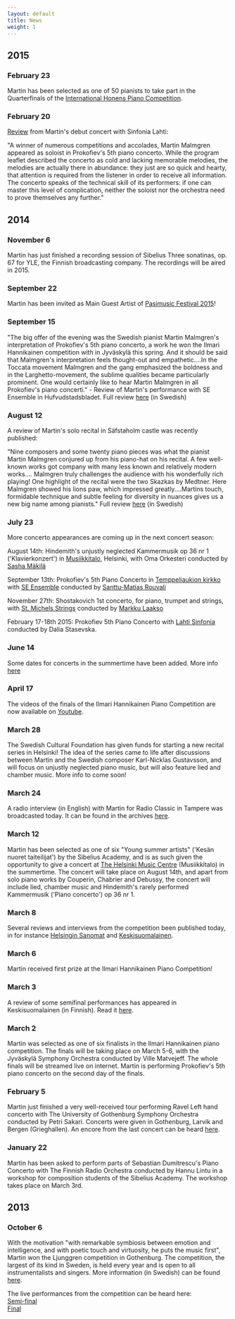 ```yaml
---
layout: default
title: News
weight: 1
---
```

<div id="fb-root"></div>
<script>(function(d, s, id) {
  var js, fjs = d.getElementsByTagName(s)[0];
  if (d.getElementById(id)) return;
  js = d.createElement(s); js.id = id;
  js.src = "//connect.facebook.net/en_GB/sdk.js#xfbml=1&version=v2.0";
  fjs.parentNode.insertBefore(js, fjs);
}(document, 'script', 'facebook-jssdk'));</script>
<meta name="google-site-verification" content="U8Cg9C4-xnlxot1UllPV4pvlrIiFNBaPF0tKnfgm5SY" />
<meta name="subject" content="Pianist Martin Malmgren">
<meta name="description" content="Pianist Martin Malmgren frequently performs solo recitals, with orchestras, collaborates with singers and instrumentalists, works with composers and surprises his audiences performing unjustly neglected works far outside of the standard repertoire."/>
<meta name="keywords" content="Martin Malmgren, piano, pianist, classical music, Prokofiev, Ravel, Bach, Chopin, Szymanowski"/>
<head> <title>Martin Malmgren, pianist </title> <meta name="description" content="Martin Malmgren is a pianist based in Finland. He frequently performs solo recitals, collaborates with singers and instrumentalists, works with composers and surprises his audiences performing unjustly neglected works far outside of the standard repertoire."> <meta http-equiv="content-type" content="text/html;charset=UTF-8"> 

<script>   (function(i,s,o,g,r,a,m){i['GoogleAnalyticsObject']=r;i[r]=i[r]||function(){   (i[r].q=i[r].q||[]).push(arguments)},i[r].l=1*new Date();a=s.createElement(o),   m=s.getElementsByTagName(o)[0];a.async=1;a.src=g;m.parentNode.insertBefore(a,m)   })(window,document,'script','//www.google-analytics.com/analytics.js','ga');    ga('create', 'UA-50478537-1', 'auto');   ga('send', 'pageview');  </script>

</head>

   <div class="fb-follow" data-href="https://www.facebook.com/pianistmartinmalmgren" data-colorscheme="light" data-layout="standard" data-show-faces="true"></div>  
     
## 2015  

  
### February 23  

Martin has been selected as one of 50 pianists to take part in the Quarterfinals of the [International Honens Piano Competition](http://www.honens.com/Competition/2015-Honens-Piano-Competition/Quarterfinalists.aspx).
  
### February 20  
  
[Review](https://www.facebook.com/pianistmartinmalmgren/photos/pb.541862229249229.-2207520000.1424864830./604602209641897/?type=1&theater) from Martin's debut concert with Sinfonia Lahti:  
    
"A winner of numerous competitions and accolades, Martin Malmgren appeared as soloist in Prokofiev's 5th piano concerto. While the program leaflet described the concerto as cold and lacking memorable melodies, the melodies are actually there in abundance: they just are so quick and hearty, that attention is required from the listener in order to receive all information. The concerto speaks of the technical skill of its performers: if one can master this level of complication, neither the soloist nor the orchestra need to prove themselves any further."

## 2014   

  
### November 6  
  
Martin has just finished a recording session of Sibelius Three sonatinas, op. 67 for YLE, the Finnish broadcasting company. The recordings will be aired in 2015.  

### September 22   

Martin has been invited as Main Guest Artist of [Pasimusic Festival 2015](http://www.pasimusic.com/)!

### September 15   

"The big offer of the evening was the Swedish pianist Martin Malmgren's interpretation of Prokofiev's 5th piano concerto, a work he won the Ilmari Hannikainen competition with in Jyväskylä this spring. And it should be said that Malmgren's interpretation feels thought-out and empathetic....In the Toccata movement Malmgren and the gang emphasized the boldness and in the Larghetto-movement, the sublime qualities became particularly prominent. One would certainly like to hear Martin Malmgren in all Prokofiev's piano concerti." - Review of Martin's performance with SE Ensemble in Hufvudstadsbladet. Full review [here](http://t.co/biaD6S1Ckz) (in Swedish)


### August 12   

A review of Martin's solo recital in Säfstaholm castle was recently published: 
   
"Nine composers and some twenty piano pieces was what the pianist Martin Malmgren conjured up from his piano-hat on his recital. A few well-known works got company with many less known and relatively modern works....  Malmgren truly challenges the audience with his wonderfully rich playing! One highlight of the recital were the two Skazkas by Medtner. Here Malmgren showed his lions paw, which impressed greatly....Martins touch, formidable technique and subtle feeling for diversity in nuances gives us a new big name among pianists." Full review [here](http://news100.se/news/malmgren-utmanade-publiken-4714152) (in Swedish)

### July 23    

More concerto appearances are coming up in the next concert season:   
   
   August 14th: Hindemith's unjustly neglected Kammermusik op 36 nr 1 ('Klavierkonzert') in [Musiikkitalo](www.musiikkitalo.fi), Helsinki, with Oma Orkesteri conducted by [Sasha Mäkilä](www.sashamakila.com)  
   
   
      
   September 13th: Prokofiev's 5th Piano Concerto in [Temppeliaukion kirkko](http://www.helsinginkirkot.fi/fi/kirkot/temppeliaukion-kirkko) with [SE Ensemble](http://seensemble.fi/) conducted by [Santtu-Matias Rouvali](http://www.harrisonparrott.com/artist/profile/santtu-matias-rouvali)  
   
   
      
   November 27th: Shostakovich 1st concerto, for piano, trumpet and strings, with [St. Michels Strings](http://www.mikkelinkaupunginorkesteri.fi/) conducted by [Markku Laakso](http://www.markkulaakso.net/)  
   
   
      
   February 17-18th 2015: Prokofiev 5th Piano Concerto with [Lahti Sinfonia](http://www.sinfonialahti.fi/) conducted by Dalia Stasevska. <br>
      

### June 14

Some dates for concerts in the summertime have been added. More info [here](http://www.martinmalmgren.com/2014.html)


### April 17

The videos of the finals of the Ilmari Hannikainen Piano Competition are now available on [Youtube](https://www.youtube.com/watch?feature=player_detailpage&v=c0qCaorCrT0#t=1595).
 
### March 28

The Swedish Cultural Foundation has given funds for starting a new recital series in Helsinki! The idea of the series came to life after discussions between Martin and the Swedish composer Karl-Nicklas Gustavsson, and will focus on unjustly neglected piano music, but will also feature lied and chamber music. More info to come soon!
 
### March 24

A radio interview (in English) with Martin for Radio Classic in Tampere was broadcasted today. It can be found in the archives [here](https://soundcloud.com/radioclassicfi/pianist-martin-malmgren-in).
 
### March 12

Martin has been selected as one of six "Young summer artists" ('Kesän nuoret taiteilijat') by the Sibelius Academy, and is as such given the opportunity to give a concert at [The Helsinki Music Centre](http://www.musiikkitalo.fi/en) (Musiikkitalo) in the summertime. The concert will take place on August 14th, and apart from solo piano works by Couperin, Chabrier and Debussy, the concert will include lied, chamber music and Hindemith's rarely performed Kammermusik ('Piano concerto') op 36 nr 1.
 
### March 8

Several reviews and interviews from the competition been published today, in for instance [Helsingin Sanomat](http://www.hs.fi/kulttuuri/Pianokilpailun+voittaja+harjoitteli+ohjelmansa+kolmessa+viikossa/a1394188846837) and [Keskisuomalainen](http://www.ksml.fi/uutiset/kulttuuri/konsertti/tyyli-ja-taito-palkittiin-pianokilpailussa/1781132).
 
### March 6

Martin received first prize at the Ilmari Hannikainen Piano Competition!
 
### March 3

A review of some semifinal performances has appeared in Keskisuomalainen (in Finnish). Read it [here](http://www.ksml.fi/uutiset/kulttuuri/ilmari-hannikainen-pianokilpailu-valiera-jamkin-hannikaissalissa-282132014/1777664?ref=ece_frontpage-section-textlist-externalContent-default).
 
 
### March 2

Martin was selected as one of six finalists in the Ilmari Hannikainen piano competition. The finals will be taking place on March 5-6, with the Jyväskylä Symphony Orchestra conducted by Ville Matvejeff. The whole finals will be streamed live on internet. Martin is performing Prokofiev's 5th piano concerto on the second day of the finals.
 
### February 5

Martin just finished a very well-received tour performing Ravel Left hand concerto with The University of Gothenburg Symphony Orchestra conducted by Petri Sakari. Concerts were given in Gothenburg, Larvik and Bergen (Grieghallen).
An encore from the last concert can be heard [here](https://www.youtube.com/watch?v=Jz8jvwo5zYU).
 
### January 22

Martin has been asked to perform parts of Sebastian Dumitrescu's Piano Concerto with The Finnish Radio Orchestra conducted by Hannu Lintu in a workshop for composition students of the Sibelius Academy. The workshop takes place on March 3rd.
 
 
 
 
## 2013
 
 
### October 6

With the motivation "with remarkable symbiosis between emotion and intelligence, and with poetic touch and virtuosity, he puts the music first", Martin won the Ljunggren competition in Gothenburg. The competition, the largest of its kind in Sweden, is held every year and is open to all instrumentalists and singers. More information (in Swedish) can be found [here](http://www.hsm.gu.se/Samverkan/ljunggrenska-tavlingen/final_2013/).
 
The live performances from the competition can be heard here:  
[Semi-final](https://soundcloud.com/martin-malmgren-1/ljunggrenska-semifinal)  
[Final](https://soundcloud.com/martin-malmgren-1/final-ljunggrenska)
 
 
